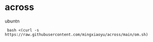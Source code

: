 # across

ubuntn
```
 bash <(curl -s https://raw.githubusercontent.com/mingxiaoyu/across/main/om.sh)
```
